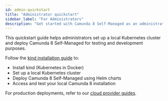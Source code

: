 ```yaml
---
id: admin-quickstart
title: "Administrator quickstart"
sidebar_label: "For Administrators"
description: "Get started with Camunda 8 Self-Managed as an administrator using kind and Kubernetes."
---
```


This quickstart guide helps administrators set up a local Kubernetes cluster and deploy Camunda 8 Self-Managed for testing and development purposes.

Follow the [kind installation guide](/self-managed/deployment/helm/cloud-providers/kind.md) to:

- Install kind (Kubernetes in Docker)
- Set up a local Kubernetes cluster
- Deploy Camunda 8 Self-Managed using Helm charts
- Access and test your local Camunda 8 installation

For production deployments, refer to our [cloud provider guides](/self-managed/deployment/helm/cloud-providers/index.md).
